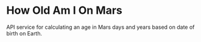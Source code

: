 # How Old Am I On Mars
API service for calculating an age in Mars days and years based on date of birth on Earth.